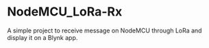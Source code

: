# NodeMCU_LoRa-Rx
A simple project to receive message on NodeMCU through LoRa and display it on a Blynk app.
